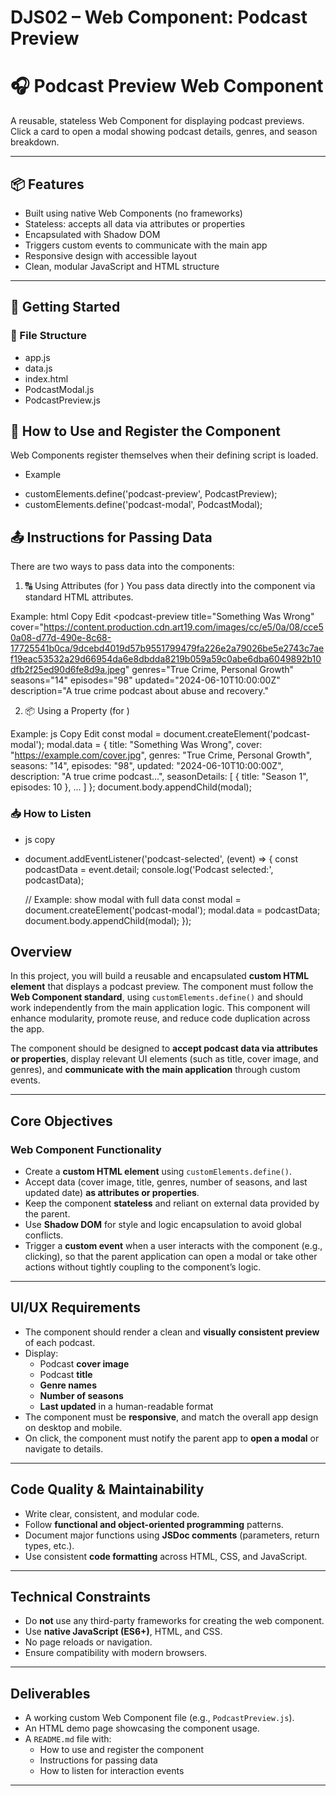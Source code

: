 # DJS02 – Web Component: Podcast Preview

# 🎧 Podcast Preview Web Component

A reusable, stateless Web Component for displaying podcast previews.  
Click a card to open a modal showing podcast details, genres, and season breakdown.

---

## 📦 Features

- Built using native Web Components (no frameworks)
- Stateless: accepts all data via attributes or properties
- Encapsulated with Shadow DOM
- Triggers custom events to communicate with the main app
- Responsive design with accessible layout
- Clean, modular JavaScript and HTML structure

---

## 🚀 Getting Started

### 📁 File Structure
- app.js
- data.js
- index.html
- PodcastModal.js
- PodcastPreview.js

## 🔧 How to Use and Register the Component

Web Components register themselves when their defining script is loaded.  
* Example
- customElements.define('podcast-preview', PodcastPreview);
- customElements.define('podcast-modal', PodcastModal);


## 📤 Instructions for Passing Data
There are two ways to pass data into the components:

1. 🔠 Using Attributes (for <podcast-preview>)
You pass data directly into the component via standard HTML attributes.

Example:
html
Copy
Edit
<podcast-preview
  title="Something Was Wrong"
  cover="https://content.production.cdn.art19.com/images/cc/e5/0a/08/cce50a08-d77d-490e-8c68-17725541b0ca/9dcebd4019d57b9551799479fa226e2a79026be5e2743c7aef19eac53532a29d66954da6e8dbdda8219b059a59c0abe6dba6049892b10dfb2f25ed90d6fe8d9a.jpeg"
  genres="True Crime, Personal Growth"
  seasons="14"
  episodes="98"
  updated="2024-06-10T10:00:00Z"
  description="A true crime podcast about abuse and recovery."
></podcast-preview>


2. 📦 Using a Property (for <podcast-modal>)


Example:
js
Copy
Edit
const modal = document.createElement('podcast-modal');
modal.data = {
  title: "Something Was Wrong",
  cover: "https://example.com/cover.jpg",
  genres: "True Crime, Personal Growth",
  seasons: "14",
  episodes: "98",
  updated: "2024-06-10T10:00:00Z",
  description: "A true crime podcast...",
  seasonDetails: [ { title: "Season 1", episodes: 10 }, ... ]
};
document.body.appendChild(modal);




### 📥 How to Listen
- js copy

* document.addEventListener('podcast-selected', (event) => {
  const podcastData = event.detail;
  console.log('Podcast selected:', podcastData);

  // Example: show modal with full data
  const modal = document.createElement('podcast-modal');
  modal.data = podcastData;
  document.body.appendChild(modal);
});


## Overview

In this project, you will build a reusable and encapsulated **custom HTML element** that displays a podcast preview. The component must follow the **Web Component standard**, using `customElements.define()` and should work independently from the main application logic. This component will enhance modularity, promote reuse, and reduce code duplication across the app.

The component should be designed to **accept podcast data via attributes or properties**, display relevant UI elements (such as title, cover image, and genres), and **communicate with the main application** through custom events.

---

## Core Objectives

### Web Component Functionality

- Create a **custom HTML element** using `customElements.define()`.
- Accept data (cover image, title, genres, number of seasons, and last updated date) **as attributes or properties**.
- Keep the component **stateless** and reliant on external data provided by the parent.
- Use **Shadow DOM** for style and logic encapsulation to avoid global conflicts.
- Trigger a **custom event** when a user interacts with the component (e.g., clicking), so that the parent application can open a modal or take other actions without tightly coupling to the component’s logic.

---

## UI/UX Requirements

- The component should render a clean and **visually consistent preview** of each podcast.
- Display:
  - Podcast **cover image**
  - Podcast **title**
  - **Genre names**
  - **Number of seasons**
  - **Last updated** in a human-readable format
- The component must be **responsive**, and match the overall app design on desktop and mobile.
- On click, the component must notify the parent app to **open a modal** or navigate to details.

---

## Code Quality & Maintainability

- Write clear, consistent, and modular code.
- Follow **functional and object-oriented programming** patterns.
- Document major functions using **JSDoc comments** (parameters, return types, etc.).
- Use consistent **code formatting** across HTML, CSS, and JavaScript.

---

## Technical Constraints

- Do **not** use any third-party frameworks for creating the web component.
- Use **native JavaScript (ES6+)**, HTML, and CSS.
- No page reloads or navigation.
- Ensure compatibility with modern browsers.

---

## Deliverables

- A working custom Web Component file (e.g., `PodcastPreview.js`).
- An HTML demo page showcasing the component usage.
- A `README.md` file with:
  - How to use and register the component
  - Instructions for passing data
  - How to listen for interaction events

---
